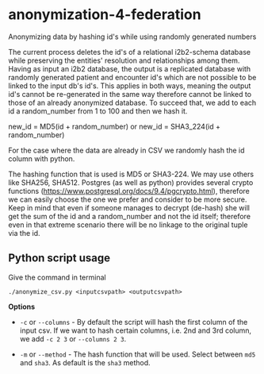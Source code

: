# anonymization-4-federation
Anonymizing data by hashing id's while using randomly generated numbers

The current process deletes the id's of a relational i2b2-schema database while preserving the entities' resolution and relationships among them. Having as input an i2b2 database, the output is a replicated database with randomly generated patient and encounter id's which are not possible to be linked to the input db's id's. This applies in both ways, meaning the output id's cannot be re-generated in the same way therefore cannot be linked to those of an already anonymized database. To succeed that, we add to each id a random_number from 1 to 100 and then we hash it.

new_id = MD5(id + random_number) or 
new_id = SHA3_224(id + random_number)

For the case where the data are already in CSV we randomly hash the id column with python.

The hashing function that is used is MD5 or SHA3-224. We may use others like SHA256, SHA512. Postgres (as well as python) provides several crypto functions (https://www.postgresql.org/docs/9.4/pgcrypto.html), therefore we can easily choose the one we prefer and consider to be more secure. 
Keep in mind that even if someone manages to decrypt (de-hash) she will get the sum of the id and a random_number and not the id itself; therefore even in that extreme scenario there will be no linkage to the original tuple via the id.

## Python script usage
Give the command in terminal
```shell
./anonymize_csv.py <inputcsvpath> <outputcsvpath>
```
**Options**

- `-c` or `--columns` -
By default the script will hash the first column of the input csv. If we want to hash certain columns, i.e. 2nd and 3rd column, we add `-c 2 3` or `--columns 2 3`.

- `-m` or `--method` -
The hash function that will be used. Select between `md5` and `sha3`. As default is the `sha3` method.
